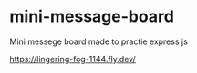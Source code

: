 # mini-message-board

Mini messege board made to practie express js

https://lingering-fog-1144.fly.dev/
